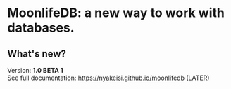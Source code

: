 # MoonlifeDB: a new way to work with databases.

## What's new?

Version: **1.0 BETA 1** <br />
See full documentation: https://nyakeisi.github.io/moonlifedb (LATER) <br />
